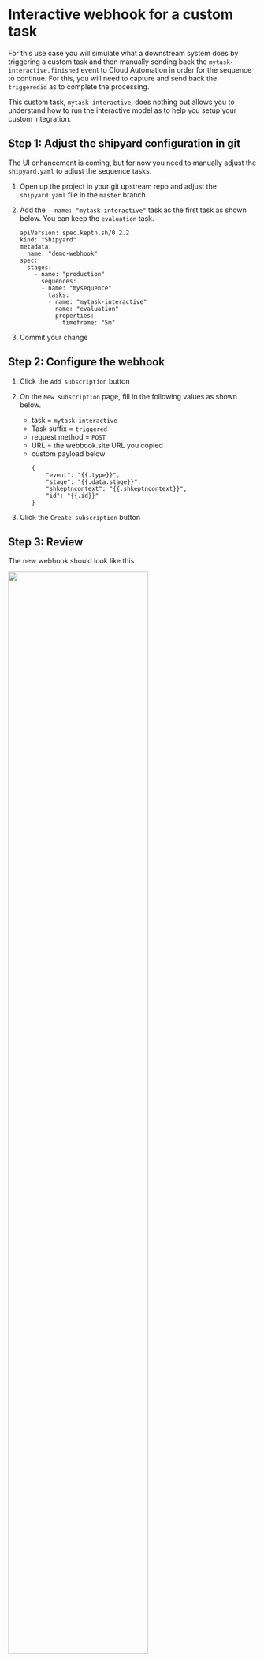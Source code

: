 # Interactive webhook for a custom task  

For this use case you will simulate what a downstream system does by triggering a custom task and then manually sending back the `mytask-interactive.finished` event to Cloud Automation in order for the sequence to continue.  For this, you will need to capture and send back the `triggeredid` as to complete the processing. 

This custom task, `mytask-interactive`, does nothing but allows you to understand how to run the interactive model as to help you setup your custom integration.

## Step 1: Adjust the shipyard configuration in git

The UI enhancement is coming, but for now you need to manually adjust the `shipyard.yaml` to adjust the sequence tasks.

1. Open up the project in your git upstream repo and adjust the `shipyard.yaml` file in the `master` branch 

1. Add the `- name: "mytask-interactive"` task as the first task as shown below.  You can keep the `evaluation` task.

    ```
    apiVersion: spec.keptn.sh/0.2.2
    kind: "Shipyard"
    metadata:
      name: "demo-webhook"
    spec:
      stages:
        - name: "production"
          sequences:
          - name: "mysequence"
            tasks: 
            - name: "mytask-interactive"
            - name: "evaluation"
              properties:
                timeframe: "5m"
    ```

1. Commit your change

## Step 2: Configure the webhook

1. Click the `Add subscription` button

1. On the `New subscription` page, fill in the following values as shown below.
    * task = `mytask-interactive`
    * Task suffix = `triggered`
    * request method = `POST`
    * URL = the webbook.site URL you copied
    * custom payload below
        ```
        {
            "event": "{{.type}}",
            "stage": "{{.data.stage}}",
            "shkeptncontext": "{{.shkeptncontext}}",
            "id": "{{.id}}"
        }
        ```

1. Click the `Create subscription` button

## Step 3: Review

The new webhook should look like this

<img src="images/webhook-int-list.png" width="75%" height="75%">

## Step 4: Adjust the webhook configuration in git

The UI enhancement is coming, but for now you need to manually adjust the `webhook.yaml` to tell Cloud Automation web service to wait for the custom task to send back finished status.  

1. Open up the project in your git upstream repo and adjust the `webhook/webhook.yaml` file in the `master` branch 

1. Find the `sh.keptn.event.mytask-interactive.triggered` entry and add the `sendFinished: false` row as shown below between `type` and `requests`

    ```
    apiVersion: webhookconfig.keptn.sh/v1alpha1
    kind: WebhookConfig
    metadata:3
      name: webhook-configuration
    spec:
      webhooks:
        - type: sh.keptn.event.mytask-interactive.triggered
          sendFinished: false
          requests:
            - curl --request POST --data
        ...
        ...
    ```

1. Commit your change

💥💥💥 **IMPORTANT NOTE** 💥💥💥

```
Once you edit the webhook file in GIT, you should not edit the webhook in the Web UI else the `sendFinished` setting will need to be manually re-added back.
```

## Step 5: Trigger sequence

1. To trigger the sequence, from the SSH terminal run this command

    ```
    cd ~/cas-quickstart/scripts
    ./trigger.sh
    ```

1. This will prompt for a menu, choose option value of `1` as shown below.

    ```
    ===================================================================
    1) Send 'production.mysequence.triggered' event
    2) Send 'sh.keptn.event.mytask-interactive.finished' event
    -------------------------------------------------------------------
    q) quit and exit
    ===================================================================
    Pick the number for the event to trigger : 1

    Running 'keptn send event --file ./events/mysequence-triggered.json'
    OUTPUT = ID of Keptn context: 409d7b25-d04b-44f3-a636-d2fc8d67819a
    ```

1. Review the bridge pick the `demo` project and `sequence` menu to view the sequence in a started state.  If you expand the `mytask-interactive` of the sequence, you can see that the task events contain the unique `triggeredid` for the task as shown below. You will need this `triggeredid` later to finish the task. 

    <img src="images/mysequence-started.png">

1.  Review the webhook.site to view the generated trigger event. It will look like this and is the result of the other webhook subscription that you created earlier.

    <img src="images/interactive-event-example.png" width="50%" height="50%">

    💥💥💥 **IMPORTANT NOTE** 💥💥💥

    ```
    The event you see in the webhook.site is what would be sent to any down stream tool.  So the payload that was send should be customized with the expected format and the data required to drive any logic.
    ```

## Step 6: Indicate the mytask-interactive is finished

Since you setup an interactive webhook, you must send back a `mytask-interactive.finished` event to indicate the task is finished. This event must include unique `triggeredid` shown earlier.

1. In the SSH terminal, run the `./trigger.sh` command again and pick option `2`

    ```
    ===================================================================
    1) Send 'production.mysequence.triggered' event
    2) Send 'sh.keptn.event.mytask-interactive.finished' event
    -------------------------------------------------------------------
    q) quit and exit
    ===================================================================
    Pick the number for the event to trigger : 2

    Running 'keptn send event --file ./events/mytask-interactive-finished.json'
    Enter triggeredid value :
    ```

1. At the `Enter triggeredid value` prompt, paste the `triggeredid` value taken from the `mytask-interactive.started` payload. If you expand the `mytask-interactive` of the sequence, you can see that the task events contain the unique `triggeredid` for the task as shown below. 

    <img src="images/mysequence-started.png">

1. After you enter value, the output will look like this:

    ```
    Enter triggeredid value : 407dbb70-9bf2-4233-95d6-d45df0a3521b
    keptn send event output = ID of Keptn context: 21c871a5-1304-4406-8986-0058329757ec

    Goto the Cloud Automation Bridge and confirm the sequence has completed
    ```

1. Back in the bridge, review the sequence.  The `mytask-interactive` should be complete and the whole sequence should be complete too.

    <img src="images/mysequence-complete.png" width="50%" height="50%">

## Step 3: Experiment with different status values

To see how different values of the `status` and `result` get displayed in the bridge, you can adjust the events file used by the `trigger.sh` script.  

To do this, use SSH terminal and navigate to the `scripts/events` subfolder.  Edit the `mytask-interactive-finished.template` file and rerun the scenario using the `trigger.sh` script.

As reference:
* `status` expresses the task execution itself, meaning could the keptn service execute the task. Valid values are: `succeeded`, `errored`, `unknown`
* `result` expresses is the result of the task being execution. Valid values are: `pass`, `warning`, `fail`

<hr>

[<img src="images/prev.png" width="50px" height="50"/>](SILENT.md) [<img src="images/next.png" width="50px" height="50"/>](BUILDWEBHOOK.md)


